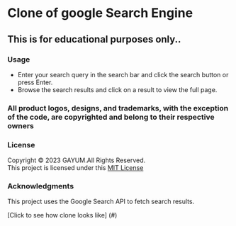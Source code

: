 # Clone of google Search Engine

## This is for educational purposes only..

### Usage

+ Enter your search query in the search bar and click the search button or press Enter.
+ Browse the search results and click on a result to view the full page.

### All product logos, designs, and trademarks, with the exception of the code, are copyrighted and belong to their respective owners

### License
Copyright &copy; 2023 GAYUM.All Rights Reserved.<br>
This project is licensed under this [MIT License](License.txt)

### Acknowledgments
This project uses the Google Search API to fetch search results.

[Click to see how clone looks like] (#)
